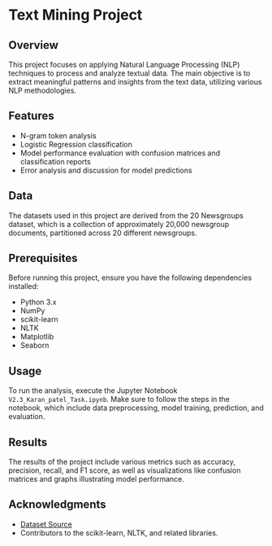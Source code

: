 # Text Mining Project

## Overview
This project focuses on applying Natural Language Processing (NLP) techniques to process and analyze textual data. The main objective is to extract meaningful patterns and insights from the text data, utilizing various NLP methodologies.

## Features
- N-gram token analysis
- Logistic Regression classification
- Model performance evaluation with confusion matrices and classification reports
- Error analysis and discussion for model predictions

## Data
The datasets used in this project are derived from the 20 Newsgroups dataset, which is a collection of approximately 20,000 newsgroup documents, partitioned across 20 different newsgroups.

## Prerequisites
Before running this project, ensure you have the following dependencies installed:
- Python 3.x
- NumPy
- scikit-learn
- NLTK
- Matplotlib
- Seaborn

## Usage
To run the analysis, execute the Jupyter Notebook `V2.3_Karan_patel_Task.ipynb`. Make sure to follow the steps in the notebook, which include data preprocessing, model training, prediction, and evaluation.

## Results
The results of the project include various metrics such as accuracy, precision, recall, and F1 score, as well as visualizations like confusion matrices and graphs illustrating model performance.

## Acknowledgments
- [Dataset Source](http://qwone.com/~jason/20Newsgroups/)
- Contributors to the scikit-learn, NLTK, and related libraries.




